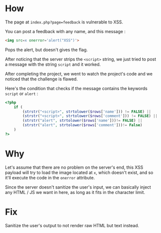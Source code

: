 # How

The page at `index.php?page=feedback` is vulnerable to XSS.

You can post a feedback with any name, and this message :

```html
<img src=x onerror='alert("XSS")'>
```

Pops the alert, but doesn't gives the flag.

After noticing that the server strips the `<script>` string, we just tried to post a message with the string `script` and it worked.

After completing the project, we went to watch the project's code and we noticed that the challenge is flawed.

Here's the condition that checks if the message contains the keywords `script` or `alert` :

```php
<?php
    if (
        (strstr("<script>", strtolower($rows['name'])) != FALSE) ||
        (strstr("<script>", strtolower($rows['comment'])) != FALSE) ||
        (strstr("alert", strtolower($rows['name']))!= FALSE) ||
        (strstr("alert", strtolower($rows['comment']))!= False)
    )
?>
```

# Why

Let's assume that there are no problem on the server's end, this XSS payload will try to load the image located at `x`, which doesn't exist, and so it'll execute the code in the `onerror` attribute.

Since the server doesn't sanitize the user's input, we can basically inject any HTML / JS we want in here, as long as it fits in the character limit.

# Fix

Sanitize the user's output to not render raw HTML but text instead.